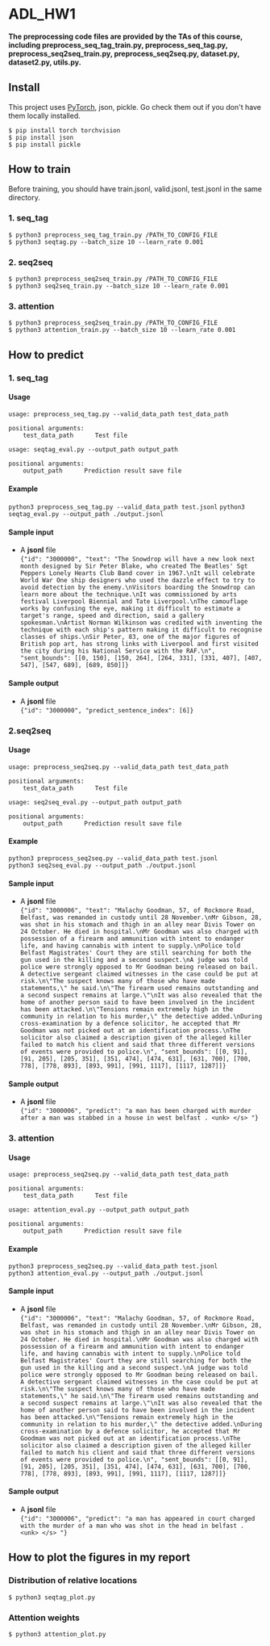 # ADL_HW1

**The preprocessing code files are provided by the TAs of this course, including preprocess_seq_tag_train.py, preprocess_seq_tag.py, preprocess_seq2seq_train.py, preprocess_seq2seq.py, dataset.py, dataset2.py, utils.py.**

## Install
This project uses [PyTorch](https://pytorch.org/), json, pickle. Go check them out if you don't have them locally installed.

``$ pip install torch torchvision``  
``$ pip install json``  
``$ pip install pickle``  

## How to train
Before training, you should have train.jsonl, valid.jsonl, test.jsonl in the same directory.
### 1. seq_tag
``$ python3 preprocess_seq_tag_train.py /PATH_TO_CONFIG_FILE``  
``$ python3 seqtag.py --batch_size 10 --learn_rate 0.001``  
### 2. seq2seq
``$ python3 preprocess_seq2seq_train.py /PATH_TO_CONFIG_FILE``  
``$ python3 seq2seq_train.py --batch_size 10 --learn_rate 0.001``  

### 3. attention
``$ python3 preprocess_seq2seq_train.py /PATH_TO_CONFIG_FILE``  
``$ python3 attention_train.py --batch_size 10 --learn_rate 0.001``  

## How to predict
### 1. seq_tag
#### Usage
```
usage: preprocess_seq_tag.py --valid_data_path test_data_path

positional arguments:
    test_data_path      Test file
```
```
usage: seqtag_eval.py --output_path output_path

positional arguments:
    output_path      Prediction result save file
```
#### Example
``python3 preprocess_seq_tag.py --valid_data_path test.jsonl`` 
``python3 seqtag_eval.py --output_path ./output.jsonl``

#### Sample input
- A **jsonl** file  
``{"id": "3000000", "text": "The Snowdrop will have a new look next month designed by Sir Peter Blake, who created The Beatles' Sgt Peppers Lonely Hearts Club Band cover in 1967.\nIt will celebrate World War One ship designers who used the dazzle effect to try to avoid detection by the enemy.\nVisitors boarding the Snowdrop can learn more about the technique.\nIt was commissioned by arts festival Liverpool Biennial and Tate Liverpool.\nThe camouflage works by confusing the eye, making it difficult to estimate a target's range, speed and direction, said a gallery spokesman.\nArtist Norman Wilkinson was credited with inventing the technique with each ship's pattern making it difficult to recognise classes of ships.\nSir Peter, 83, one of the major figures of British pop art, has strong links with Liverpool and first visited the city during his National Service with the RAF.\n", "sent_bounds": [[0, 150], [150, 264], [264, 331], [331, 407], [407, 547], [547, 689], [689, 850]]}``

#### Sample output
- A **jsonl** file  
``{"id": "3000000", "predict_sentence_index": [6]}``

### 2.seq2seq
#### Usage
```
usage: preprocess_seq2seq.py --valid_data_path test_data_path

positional arguments:
    test_data_path      Test file
```
```
usage: seq2seq_eval.py --output_path output_path

positional arguments:
    output_path      Prediction result save file
```
#### Example
``python3 preprocess_seq2seq.py --valid_data_path test.jsonl``  
``python3 seq2seq_eval.py --output_path ./output.jsonl``

#### Sample input
- A **jsonl** file  
``{"id": "3000006", "text": "Malachy Goodman, 57, of Rockmore Road, Belfast, was remanded in custody until 28 November.\nMr Gibson, 28, was shot in his stomach and thigh in an alley near Divis Tower on 24 October. He died in hospital.\nMr Goodman was also charged with  possession of a firearm and ammunition with intent to endanger life, and having cannabis with intent to supply.\nPolice told Belfast Magistrates' Court they are still searching for both the gun used in the killing and a second suspect.\nA judge was told police were strongly opposed to Mr Goodman being released on bail. A detective sergeant claimed witnesses in the case could be put at risk.\n\"The suspect knows many of those who have made statements,\" he said.\n\"The firearm used remains outstanding and a second suspect remains at large.\"\nIt was also revealed that the home of another person said to have been involved in the incident has been attacked.\n\"Tensions remain extremely high in the community in relation to his murder,\" the detective added.\nDuring cross-examination by a defence solicitor, he accepted that Mr Goodman was not picked out at an identification process.\nThe solicitor also claimed a description given of the alleged killer failed to match his client and said that three different versions of events were provided to police.\n", "sent_bounds": [[0, 91], [91, 205], [205, 351], [351, 474], [474, 631], [631, 700], [700, 778], [778, 893], [893, 991], [991, 1117], [1117, 1287]]}``

#### Sample output
- A **jsonl** file  
``{"id": "3000006", "predict": "a man has been charged with murder after a man was stabbed in a house in west belfast . <unk> </s> "}``

### 3. attention
#### Usage
```
usage: preprocess_seq2seq.py --valid_data_path test_data_path

positional arguments:
    test_data_path      Test file
```
```
usage: attention_eval.py --output_path output_path

positional arguments:
    output_path      Prediction result save file
```
#### Example
``python3 preprocess_seq2seq.py --valid_data_path test.jsonl``  
``python3 attention_eval.py --output_path ./output.jsonl``

#### Sample input
- A **jsonl** file  
``{"id": "3000006", "text": "Malachy Goodman, 57, of Rockmore Road, Belfast, was remanded in custody until 28 November.\nMr Gibson, 28, was shot in his stomach and thigh in an alley near Divis Tower on 24 October. He died in hospital.\nMr Goodman was also charged with  possession of a firearm and ammunition with intent to endanger life, and having cannabis with intent to supply.\nPolice told Belfast Magistrates' Court they are still searching for both the gun used in the killing and a second suspect.\nA judge was told police were strongly opposed to Mr Goodman being released on bail. A detective sergeant claimed witnesses in the case could be put at risk.\n\"The suspect knows many of those who have made statements,\" he said.\n\"The firearm used remains outstanding and a second suspect remains at large.\"\nIt was also revealed that the home of another person said to have been involved in the incident has been attacked.\n\"Tensions remain extremely high in the community in relation to his murder,\" the detective added.\nDuring cross-examination by a defence solicitor, he accepted that Mr Goodman was not picked out at an identification process.\nThe solicitor also claimed a description given of the alleged killer failed to match his client and said that three different versions of events were provided to police.\n", "sent_bounds": [[0, 91], [91, 205], [205, 351], [351, 474], [474, 631], [631, 700], [700, 778], [778, 893], [893, 991], [991, 1117], [1117, 1287]]}``

#### Sample output
- A **jsonl** file  
``{"id": "3000006", "predict": "a man has appeared in court charged with the murder of a man who was shot in the head in belfast . <unk> </s> "}``

## How to plot the figures in my report
### Distribution of relative locations
``$ python3 seqtag_plot.py``  

### Attention weights
``$ python3 attention_plot.py``  